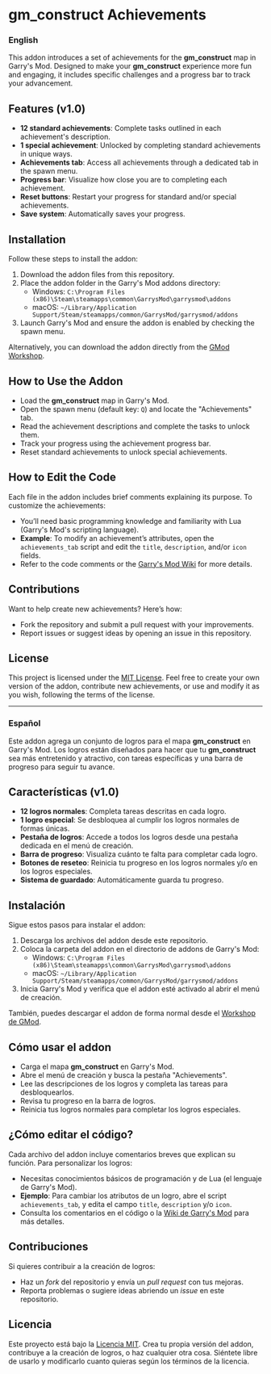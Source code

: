 # gm_construct Achievements

### English

This addon introduces a set of achievements for the **gm_construct** map in Garry's Mod. Designed to make your **gm_construct** experience more fun and engaging, it includes specific challenges and a progress bar to track your advancement.

## Features (v1.0)
- **12 standard achievements**: Complete tasks outlined in each achievement's description.
- **1 special achievement**: Unlocked by completing standard achievements in unique ways.
- **Achievements tab**: Access all achievements through a dedicated tab in the spawn menu.
- **Progress bar**: Visualize how close you are to completing each achievement.
- **Reset buttons**: Restart your progress for standard and/or special achievements.
- **Save system**: Automatically saves your progress.

## Installation
Follow these steps to install the addon:
1. Download the addon files from this repository.
2. Place the addon folder in the Garry's Mod addons directory:
   - Windows: `C:\Program Files (x86)\Steam\steamapps\common\GarrysMod\garrysmod\addons`
   - macOS: `~/Library/Application Support/Steam/steamapps/common/GarrysMod/garrysmod/addons`
3. Launch Garry's Mod and ensure the addon is enabled by checking the spawn menu.

Alternatively, you can download the addon directly from the [GMod Workshop](https://steamcommunity.com/sharedfiles/filedetails/?id=3539012137).

## How to Use the Addon
- Load the **gm_construct** map in Garry's Mod.
- Open the spawn menu (default key: `Q`) and locate the "Achievements" tab.
- Read the achievement descriptions and complete the tasks to unlock them.
- Track your progress using the achievement progress bar.
- Reset standard achievements to unlock special achievements.

## How to Edit the Code
Each file in the addon includes brief comments explaining its purpose. To customize the achievements:
- You’ll need basic programming knowledge and familiarity with Lua (Garry's Mod's scripting language).
- **Example**: To modify an achievement’s attributes, open the `achievements_tab` script and edit the `title`, `description`, and/or `icon` fields.
- Refer to the code comments or the [Garry's Mod Wiki](https://wiki.garrysmod.com/) for more details.

## Contributions
Want to help create new achievements? Here’s how:
- Fork the repository and submit a pull request with your improvements.
- Report issues or suggest ideas by opening an issue in this repository.

## License
This project is licensed under the [MIT License](LICENSE). Feel free to create your own version of the addon, contribute new achievements, or use and modify it as you wish, following the terms of the license.

---

### Español

Este addon agrega un conjunto de logros para el mapa **gm_construct** en Garry's Mod. Los logros están diseñados para hacer que tu **gm_construct** sea más entretenido y atractivo, con tareas específicas y una barra de progreso para seguir tu avance.

## Características (v1.0)
- **12 logros normales**: Completa tareas descritas en cada logro.
- **1 logro especial**: Se desbloquea al cumplir los logros normales de formas únicas.
- **Pestaña de logros**: Accede a todos los logros desde una pestaña dedicada en el menú de creación.
- **Barra de progreso**: Visualiza cuánto te falta para completar cada logro.
- **Botones de reseteo**: Reinicia tu progreso en los logros normales y/o en los logros especiales.
- **Sistema de guardado**: Automáticamente guarda tu progreso.

## Instalación
Sigue estos pasos para instalar el addon:
1. Descarga los archivos del addon desde este repositorio.
2. Coloca la carpeta del addon en el directorio de addons de Garry's Mod:
   - Windows: `C:\Program Files (x86)\Steam\steamapps\common\GarrysMod\garrysmod\addons`
   - macOS: `~/Library/Application Support/Steam/steamapps/common/GarrysMod/garrysmod/addons`
3. Inicia Garry's Mod y verifica que el addon esté activado al abrir el menú de creación.

También, puedes descargar el addon de forma normal desde el [Workshop de GMod](https://steamcommunity.com/sharedfiles/filedetails/?id=3539012137).

## Cómo usar el addon
- Carga el mapa **gm_construct** en Garry's Mod.
- Abre el menú de creación y busca la pestaña "Achievements".
- Lee las descripciones de los logros y completa las tareas para desbloquearlos.
- Revisa tu progreso en la barra de logros.
- Reinicia tus logros normales para completar los logros especiales.

## ¿Cómo editar el código?
Cada archivo del addon incluye comentarios breves que explican su función. Para personalizar los logros:
- Necesitas conocimientos básicos de programación y de Lua (el lenguaje de Garry's Mod).
- **Ejemplo**: Para cambiar los atributos de un logro, abre el script `achievements_tab`, y edita el campo `title`, `description` y/o `icon`.
- Consulta los comentarios en el código o la [Wiki de Garry's Mod](https://wiki.garrysmod.com/) para más detalles.

## Contribuciones
Si quieres contribuir a la creación de logros:
- Haz un *fork* del repositorio y envía un *pull request* con tus mejoras.
- Reporta problemas o sugiere ideas abriendo un *issue* en este repositorio.

## Licencia
Este proyecto está bajo la [Licencia MIT](LICENSE). Crea tu propia versión del addon, contribuye a la creación de logros, o haz cualquier otra cosa. Siéntete libre de usarlo y modificarlo cuanto quieras según los términos de la licencia.